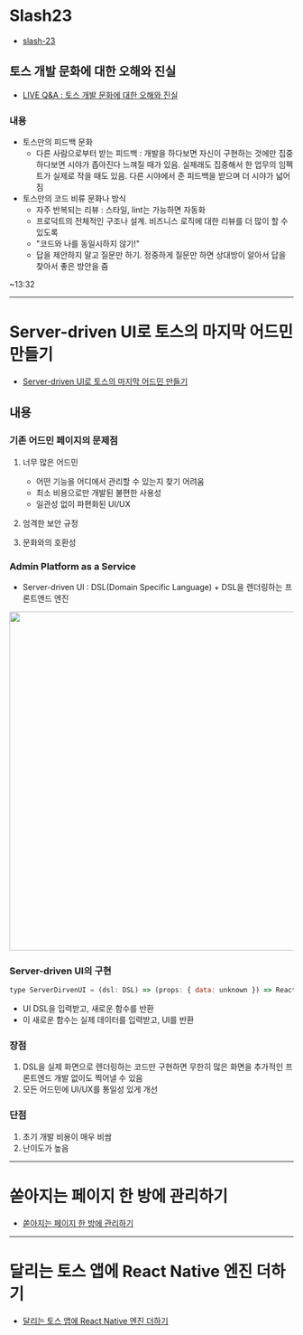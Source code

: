 # Slash23

- [slash-23](https://toss.im/slash-23)

## 토스 개발 문화에 대한 오해와 진실

- [LIVE Q&A : 토스 개발 문화에 대한 오해와 진실](https://www.youtube.com/watch?v=Tx9sW-Hvjv8)

### 내용

- 토스만의 피드백 문화
  - 다른 사람으로부터 받는 피드백 : 개발을 하다보면 자신이 구현하는 것에만 집중하다보면 시야가 좁아진다 느껴질 때가 있음. 실제래도 집중해서 한 업무의 임펙트가 실제로 작을 때도 있음. 다른 시야에서 준 피드백을 받으며 더 시야가 넓어짐
- 토스만의 코드 비류 문화나 방식
  - 자주 반복되는 리뷰 : 스타일, lint는 가능하면 자동화
  - 프로덕트의 전체적인 구조나 설계. 비즈니스 로직에 대한 리뷰를 더 많이 할 수 있도록
  - "코드와 나를 동일시하지 않기!"
  - 답을 제안하지 말고 질문만 하기. 정중하게 질문만 하면 상대방이 알아서 답을 찾아서 좋은 방안을 줌

~13:32

---

# Server-driven UI로 토스의 마지막 어드민 만들기

- [Server-driven UI로 토스의 마지막 어드민 만들기](https://www.youtube.com/watch?v=3wxG1WLDONI)

## 내용

### 기존 어드민 페이지의 문제점

1. 너무 많은 어드민

   - 어떤 기능을 어디에서 관리할 수 있는지 찾기 어려움
   - 최소 비용으로만 개발된 불편한 사용성
   - 일관성 없이 파편화된 UI/UX

2. 엄격한 보안 규정
3. 문화와의 호환성

### Admin Platform as a Service

- Server-driven UI : DSL(Domain Specific Language) + DSL을 렌더링하는 프론트엔드 엔진

<img src='https://github.com/guesung/guesung/assets/62178788/8846993a-5c2b-49f4-b20c-62dd38445318' width="600" />

### Server-driven UI의 구현

```js
type ServerDirvenUI = (dsl: DSL) => (props: { data: unknown }) => React.ReactNode;
```

- UI DSL을 입력받고, 새로운 함수를 반환
- 이 새로운 함수는 실제 데이터를 입력받고, UI를 반환

### 장점

1. DSL을 실제 화면으로 렌더링하는 코드만 구현하면 무한히 많은 화면을 추가적인 프론트엔드 개발 없이도 찍어낼 수 있음
2. 모든 어드민에 UI/UX를 통일성 있게 개선

### 단점

1. 초기 개발 비용이 매우 비쌈
2. 난이도가 높음

---

# 쏟아지는 페이지 한 방에 관리하기

- [쏟아지는 페이지 한 방에 관리하기](https://www.youtube.com/watch?v=NwLWX2RNVcw)

---

# 달리는 토스 앱에 React Native 엔진 더하기

- [달리는 토스 앱에 React Native 엔진 더하기](https://www.youtube.com/watch?v=6H9WQDRFZYg)
